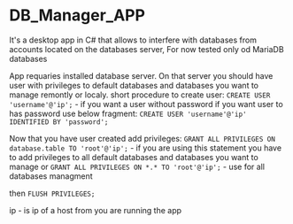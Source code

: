 # DB_Manager_APP
It's a desktop app in C# that allows to interfere with databases from accounts located on the databases server, For now tested only od MariaDB databases


App requaries installed database server. On that server you should have user with privileges to default databases and databases you want to manage remontly or localy.
short procedure to create user: 
`CREATE USER 'username'@'ip';`  - if you want a user without password
if you want user to has password use below fragment:
`CREATE USER 'username'@'ip' IDENTIFIED BY 'password';`

Now that you have user created add privileges:
`GRANT ALL PRIVILEGES ON database.table TO 'root'@'ip';` - if you are using this statement you have to add privileges to all default databases and databases you want to manage
or
`GRANT ALL PRIVILEGES ON *.* TO 'root'@'ip';` - use for all databases managment

then `FLUSH PRIVILEGES;`

ip - is ip of a host from you are running the app
